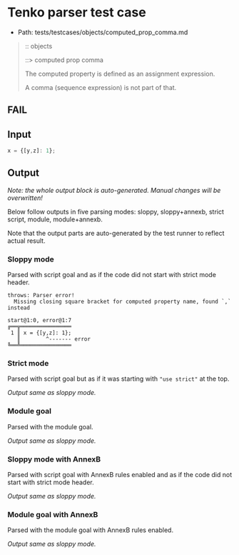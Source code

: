 # Tenko parser test case

- Path: tests/testcases/objects/computed_prop_comma.md

> :: objects
>
> ::> computed prop comma
>
> The computed property is defined as an assignment expression.
>
> A comma (sequence expression) is not part of that.

## FAIL

## Input

`````js
x = {[y,z]: 1};
`````

## Output

_Note: the whole output block is auto-generated. Manual changes will be overwritten!_

Below follow outputs in five parsing modes: sloppy, sloppy+annexb, strict script, module, module+annexb.

Note that the output parts are auto-generated by the test runner to reflect actual result.

### Sloppy mode

Parsed with script goal and as if the code did not start with strict mode header.

`````
throws: Parser error!
  Missing closing square bracket for computed property name, found `,` instead

start@1:0, error@1:7
╔══╦════════════════
 1 ║ x = {[y,z]: 1};
   ║        ^------- error
╚══╩════════════════

`````

### Strict mode

Parsed with script goal but as if it was starting with `"use strict"` at the top.

_Output same as sloppy mode._

### Module goal

Parsed with the module goal.

_Output same as sloppy mode._

### Sloppy mode with AnnexB

Parsed with script goal with AnnexB rules enabled and as if the code did not start with strict mode header.

_Output same as sloppy mode._

### Module goal with AnnexB

Parsed with the module goal with AnnexB rules enabled.

_Output same as sloppy mode._
